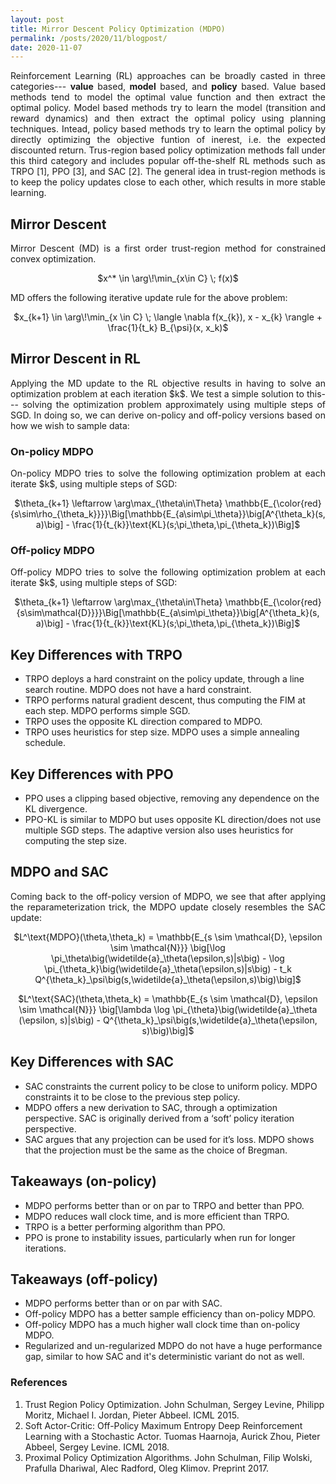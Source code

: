 ```yaml
---
layout: post
title: Mirror Descent Policy Optimization (MDPO)
permalink: /posts/2020/11/blogpost/
date: 2020-11-07
---
```


<p style="text-align:justify">
Reinforcement Learning (RL) approaches can be broadly casted in three categories--- <b>value</b> based, <b>model</b> based, and <b>policy</b> based. Value based methods tend to model the optimal value function and then extract the optimal policy. Model based methods try to learn the model (transition and reward dynamics) and then extract the optimal policy using planning techniques. Intead, policy based methods try to learn the optimal policy by directly optimizing the objective funtion of inerest, i.e. the expected discounted return. Trus-region based policy optimization methods fall under this third category and includes popular off-the-shelf RL methods such as TRPO [1], PPO [3], and SAC [2]. The general idea in trust-region methods is to keep the policy updates close to each other, which results in more stable learning.
</p>

<h2> Mirror Descent </h2>
<p style="text-align:justify">
Mirror Descent (MD) is a first order trust-region method for constrained convex optimization. 
</p>
<p align="center">
$x^* \in \arg\!\min_{x\in C} \; f(x)$  
</p>

<p style="text-align:justify">
MD offers the following iterative update rule for the above problem: 
</p>

<p align="center">
$x_{k+1} \in \arg\!\min_{x \in C} \; \langle \nabla f(x_{k}), x - x_{k} \rangle + \frac{1}{t_k} B_{\psi}(x, x_k)$
</p>

<h2> Mirror Descent in RL </h2>

<p style="text-align:justify">
Applying the MD update to the RL objective results in having to solve an optimization problem at each iteration $k$. We test a simple solution to this--- solving the optimization problem approximately using multiple steps of SGD. In doing so, we can derive on-policy and off-policy versions based on how we wish to sample data:  
</p>

<h3> On-policy MDPO </h3>

<p style="text-align:justify">
On-policy MDPO tries to solve the following optimization problem at each iterate $k$, using multiple steps of SGD:
</p>

<p align="center">
$\theta_{k+1} \leftarrow \arg\max_{\theta\in\Theta} \mathbb{E_{\color{red}{s\sim\rho_{\theta_k}}}}\Big[\mathbb{E_{a\sim\pi_\theta}}\big[A^{\theta_k}(s, a)\big] - \frac{1}{t_{k}}\text{KL}(s;\pi_\theta,\pi_{\theta_k})\Big]$
</p>

<h3> Off-policy MDPO </h3>

<p style="text-align:justify">
Off-policy MDPO tries to solve the following optimization problem at each iterate $k$, using multiple steps of SGD:
</p>

<p align="center">
$\theta_{k+1} \leftarrow \arg\max_{\theta\in\Theta} \mathbb{E_{\color{red}{s\sim\mathcal{D}}}}\Big[\mathbb{E_{a\sim\pi_\theta}}\big[A^{\theta_k}(s, a)\big] - \frac{1}{t_{k}}\text{KL}(s;\pi_\theta,\pi_{\theta_k})\Big]$
</p>

<h2> Key Differences with TRPO </h2>

<p style="text-align:justify">
<ul>
    <li>TRPO deploys a hard constraint on the policy update, through a line search routine. MDPO does not have a hard constraint.</li>
    <li>TRPO performs natural gradient descent, thus computing the FIM at each step. MDPO performs simple SGD.</li>
    <li>TRPO uses the opposite KL direction compared to MDPO.</li>
    <li>TRPO uses heuristics for step size. MDPO uses a simple annealing schedule.</li>
</ul>
</p>

<h2> Key Differences with PPO </h2>

<p style="text-align:justify">
<ul>
    <li>PPO uses a clipping based objective, removing any dependence on the KL divergence.</li>
    <li>PPO-KL is similar to MDPO but uses opposite KL direction/does not use multiple SGD steps. The adaptive version also uses heuristics for computing the step size.</li>
</ul>
</p>

<h2> MDPO and SAC </h2>

<p style="text-align:justify">
Coming back to the off-policy version of MDPO, we see that after applying the reparameterization trick, the MDPO update closely resembles the SAC update:
</p>

<p align="center">
$L^\text{MDPO}(\theta,\theta_k) = \mathbb{E_{s \sim \mathcal{D}, \epsilon \sim \mathcal{N}}} \big[\log \pi_\theta\big(\widetilde{a}_\theta(\epsilon,s)|s\big) - \log \pi_{\theta_k}\big(\widetilde{a}_\theta(\epsilon,s)|s\big) - t_k Q^{\theta_k}_\psi\big(s,\widetilde{a}_\theta(\epsilon,s)\big)\big]$
</p>

<p align="center">
$L^\text{SAC}(\theta,\theta_k) = \mathbb{E_{s \sim \mathcal{D}, \epsilon \sim \mathcal{N}}} \big[\lambda \log \pi_{\theta}\big(\widetilde{a}_\theta (\epsilon, s)|s\big) - Q^{\theta_k}_\psi\big(s,\widetilde{a}_\theta(\epsilon, s)\big)\big]$
</p>

<h2> Key Differences with SAC </h2>

<p style="text-align:justify">
<ul>
    <li>SAC constraints the current policy to be close to uniform policy. MDPO constraints it to be close to the previous step policy.</li>
    <li>MDPO offers a new derivation to SAC, through a optimization perspective. SAC is originally derived from a ‘soft’ policy iteration perspective.</li>
    <li>SAC argues that any projection can be used for it’s loss. MDPO shows that the projection must be the same as the choice of Bregman.</li>
</ul>
</p>

<h2> Takeaways (on-policy) </h2>

<p style="text-align:justify">
<ul>
    <li>MDPO performs better than or on par to TRPO and better than PPO.</li>
    <li>MDPO reduces wall clock time, and is more efficient than TRPO.</li>
    <li>TRPO is a better performing algorithm than PPO.</li>
    <li>PPO is prone to instability issues, particularly when run for longer iterations.</li>
</ul>
</p>

<h2> Takeaways (off-policy) </h2>

<p style="text-align:justify">
<ul>
    <li>MDPO performs better than or on par with SAC.</li>
    <li>Off-policy MDPO has a better sample efficiency than on-policy MDPO.</li>
    <li>Off-policy MDPO has a much higher wall clock time than on-policy MDPO.</li>
    <li>Regularized and un-regularized MDPO do not have a huge performance gap, similar to how SAC and it's deterministic variant do not as well.</li>
</ul>
</p>

<h3> References </h3>
<p style="text-align:justify">
<ol>
    <li style="font-size:14px"> Trust Region Policy Optimization. John Schulman, Sergey Levine, Philipp Moritz, Michael I. Jordan, Pieter Abbeel. ICML 2015.</li>
    <li style="font-size:14px"> Soft Actor-Critic: Off-Policy Maximum Entropy Deep Reinforcement Learning with a Stochastic Actor. Tuomas Haarnoja, Aurick Zhou, Pieter Abbeel, Sergey Levine. ICML 2018.</li>
    <li style="font-size:14px"> Proximal Policy Optimization Algorithms. John Schulman, Filip Wolski, Prafulla Dhariwal, Alec Radford, Oleg Klimov. Preprint 2017.</li>
</ol>
</p>


</body>